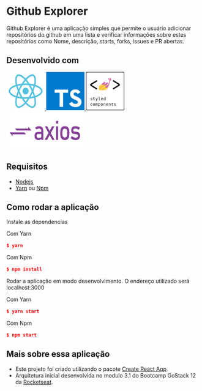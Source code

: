# Github Explorer

Github Explorer é uma aplicação simples que permite o usuário adicionar repositórios do github em uma lista e verificar informações sobre estes repositórios como Nome, descrição, starts, forks, issues e PR abertas.

## Desenvolvido com
<div>
	<a href="https://reactjs.org/">
		<img src="src/assets/react.svg" width="100" height="100" />
	</a>
	<a href="https://www.typescriptlang.org/">
		<img src="src/assets/typescript.png" width="100" height="100" />
	</a>
	<a href="https://styled-components.com/">
		<img src="src/assets/styled_components.png" width="100" height="100" />
	</a>
	<a href="https://www.npmjs.com/package/axios">
		<img src="src/assets/axios.png" width="200" height="100" />
	</a>
</div>

## Requisitos
* [Nodejs](https://nodejs.org/en/)
* [Yarn](https://yarnpkg.com/) ou [Npm](https://www.npmjs.com/)

## Como rodar a aplicação

Instale as dependencias

Com Yarn
```json
$ yarn
```
Com Npm
```json
$ npm install
```
Rodar a  aplicação em modo desenvolvimento. 
O endereço utilizado será localhost:3000

Com Yarn
```json
$ yarn start
```
Com Npm
```json
$ npm start
```

## Mais sobre essa aplicação

- Este projeto foi criado utilizando o pacote [Create React App](https://create-react-app.dev/docs/getting-started/).
- Arquitetura inicial desenvolvida no modulo 3.1 do Bootcamp GoStack 12 da [Rocketseat](https://rocketseat.com.br/).
